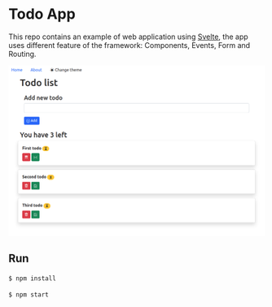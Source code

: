 # Todo App

This repo contains an example of web application using [Svelte](https://svelte.dev/), the app uses different feature of the framework: Components, Events, Form and Routing.

![preview](./preview.png)


## Run

```
$ npm install 

$ npm start
```
